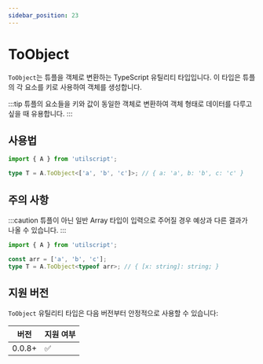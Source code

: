 ```yaml
---
sidebar_position: 23
---
```


# ToObject

`ToObject`는 튜플을 객체로 변환하는 TypeScript 유틸리티 타입입니다. 이 타입은 튜플의 각 요소를 키로 사용하여 객체를 생성합니다.

:::tip
튜플의 요소들을 키와 값이 동일한 객체로 변환하여 객체 형태로 데이터를 다루고 싶을 때 유용합니다.
:::

## 사용법

```ts
import { A } from 'utilscript';

type T = A.ToObject<['a', 'b', 'c']>; // { a: 'a', b: 'b', c: 'c' }
```

## 주의 사항

:::caution
튜플이 아닌 일반 Array 타입이 입력으로 주어질 경우 예상과 다른 결과가 나올 수 있습니다.
:::

```ts
import { A } from 'utilscript';

const arr = ['a', 'b', 'c'];
type T = A.ToObject<typeof arr>; // { [x: string]: string; }
```

## 지원 버전

`ToObject` 유틸리티 타입은 다음 버전부터 안정적으로 사용할 수 있습니다:

| 버전   | 지원 여부 |
| ------ | --------- |
| 0.0.8+ | ✅        |
